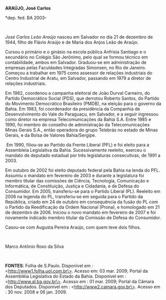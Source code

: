 **ARAÚJO, José Carlos**

\*dep. fed. BA 2003-

 

*José Carlos Leão Araújo* nasceu em Salvador no dia 21 de dezembro de
1944, filho de Flávio Araújo e de Maria dos Anjos Leão de Araújo.

Cursou o primário e o ginásio na escola pública Anfrísia Santiago e o
secundário no Colégio São Jerônimo, pelo qual se formou técnico em
contabilidade, ambos em Salvador. Graduou-se em administração de
empresas pelas Faculdades Integradas Simonsen, no Rio de Janeiro.
Começou a trabalhar em 1975 como assessor de relações industriais do
Centro Industrial de Aratu, em Salvador, passando em 1979 a diretor de
relações industriais.

Em 1982, coordenou a campanha eleitoral de João Durval Carneiro, do
Partido Democrático Social (PDS), que derrotou Roberto Santos, do
Partido do Movimento Democrático Brasileiro (PMDB), na eleição para o
governo da Bahia. Em 1983, foi coordenador da presidência da Companhia
de Desenvolvimento do Vale do Paraguaçu, em Salvador, e a seguir
ingressou como diretor na empresa Telecomunicações da Bahia S.A. Entre
1985 e 1990, foi membro do conselho de administração da Telecomunicações
Minas Gerais S.A., então operadora do grupo Telebrás no estado de Minas
Gerais, e da Bolsa de Valores Bahia/Sergipe.

 Em 1990, filiou-se ao Partido da Frente Liberal (PFL) e foi eleito para
a Assembleia Legislativa da Bahia. Sucessivamente reeleito, exerceu o
mandato de deputado estadual por três legislaturas consecutivas, de 1991
a 2003.

Em outubro de 2002 foi eleito deputado federal pela Bahia na lenda do
PFL. Assumiu o mandato em fevereiro de 2003 e durante a legislatura foi
membro titular das comissões de Ciência, Tecnologia, Comunicação e
Informática, de Constituição, Justiça e Cidadania, e de Defesa do
Consumidor. Em 2005, transferiu-se para o Partido Liberal (PL). Reeleito
em 2006 na legenda do PL, transferiu-se em seguida para o Partido da
República, criado em 24 de outubro em consequência da fusão do PL com o
Partido da Reedificação da Ordem Nacional (Prona), e homologado em 21 de
dezembro de 2006. Iniciou o novo mandato em fevereiro de 2007 e foi
novamente indicado membro titular da Comissão de Defesa do Consumidor.

Casou-se com Augusta Pereira Araújo, com quem teve dois filhos.

 

Marco Antônio Roxo da Silva

 

**FONTES**: Folha de S.Paulo. Disponível em :
\<http://www1.folha.uol.com.br\>. Acesso em: 03 mar. 2009; Portal da
Assembléia Legislativa do Estado da Bahia. Disponível em :
\<http://www.al.ba.gov.br\>. Acesso em : 01 mar. 2009; Portal da Câmara
dos Deputados. Disponível em : \<http://www2.camara.gov.br\>. Acesso em
: 30 nov. 2008 e 06 jan. 2009.

 

 

 

 

 
